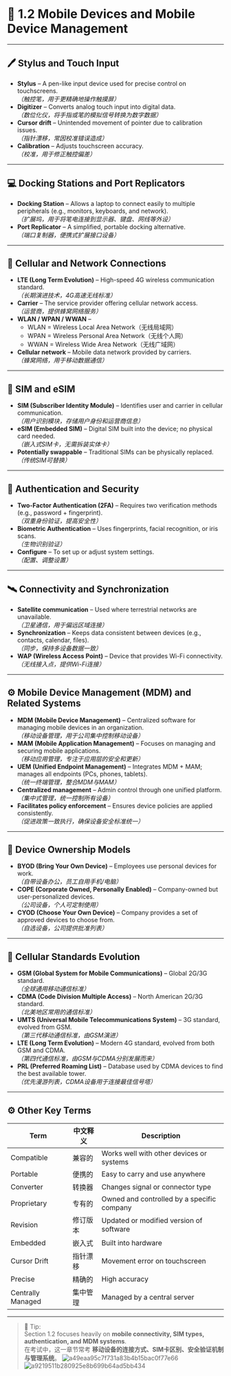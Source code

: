 # 📱 1.2 Mobile Devices and Mobile Device Management

---

## 🖊 Stylus and Touch Input
- **Stylus** – A pen-like input device used for precise control on touchscreens.  
  *（触控笔，用于更精确地操作触摸屏）*
- **Digitizer** – Converts analog touch input into digital data.  
  *（数位化仪，将手指或笔的模拟信号转换为数字数据）*
- **Cursor drift** – Unintended movement of pointer due to calibration issues.  
  *（指针漂移，常因校准错误造成）*
- **Calibration** – Adjusts touchscreen accuracy.  
  *（校准，用于修正触控偏差）*

---

## 💻 Docking Stations and Port Replicators
- **Docking Station** – Allows a laptop to connect easily to multiple peripherals (e.g., monitors, keyboards, and network).  
  *（扩展坞，用于将笔电连接到显示器、键盘、网线等外设）*
- **Port Replicator** – A simplified, portable docking alternative.  
  *（端口复制器，便携式扩展接口设备）*

---

## 🔋 Cellular and Network Connections
- **LTE (Long Term Evolution)** – High-speed 4G wireless communication standard.  
  *（长期演进技术，4G高速无线标准）*
- **Carrier** – The service provider offering cellular network access.  
  *（运营商，提供蜂窝网络服务）*
- **WLAN / WPAN / WWAN** –  
  - WLAN = Wireless Local Area Network（无线局域网）  
  - WPAN = Wireless Personal Area Network（无线个人网）  
  - WWAN = Wireless Wide Area Network（无线广域网）  
- **Cellular network** – Mobile data network provided by carriers.  
  *（蜂窝网络，用于移动数据通信）*

---

## 📶 SIM and eSIM
- **SIM (Subscriber Identity Module)** – Identifies user and carrier in cellular communication.  
  *（用户识别模块，存储用户身份和运营商信息）*
- **eSIM (Embedded SIM)** – Digital SIM built into the device; no physical card needed.  
  *（嵌入式SIM卡，无需拆装实体卡）*
- **Potentially swappable** – Traditional SIMs can be physically replaced.  
  *（传统SIM可替换）*

---

## 🔐 Authentication and Security
- **Two-Factor Authentication (2FA)** – Requires two verification methods (e.g., password + fingerprint).  
  *（双重身份验证，提高安全性）*
- **Biometric Authentication** – Uses fingerprints, facial recognition, or iris scans.  
  *（生物识别验证）*
- **Configure** – To set up or adjust system settings.  
  *（配置、调整设置）*

---

## 🛰 Connectivity and Synchronization
- **Satellite communication** – Used where terrestrial networks are unavailable.  
  *（卫星通信，用于偏远区域连接）*
- **Synchronization** – Keeps data consistent between devices (e.g., contacts, calendar, files).  
  *（同步，保持多设备数据一致）*
- **WAP (Wireless Access Point)** – Device that provides Wi-Fi connectivity.  
  *（无线接入点，提供Wi-Fi连接）*

---

## ⚙️ Mobile Device Management (MDM) and Related Systems
- **MDM (Mobile Device Management)** – Centralized software for managing mobile devices in an organization.  
  *（移动设备管理，用于公司集中控制移动设备）*
- **MAM (Mobile Application Management)** – Focuses on managing and securing mobile applications.  
  *（移动应用管理，专注于应用层的安全和更新）*
- **UEM (Unified Endpoint Management)** – Integrates MDM + MAM; manages all endpoints (PCs, phones, tablets).  
  *（统一终端管理，整合MDM与MAM）*
- **Centralized management** – Admin control through one unified platform.  
  *（集中式管理，统一控制所有设备）*
- **Facilitates policy enforcement** – Ensures device policies are applied consistently.  
  *（促进政策一致执行，确保设备安全标准统一）*

---

## 🧭 Device Ownership Models
- **BYOD (Bring Your Own Device)** – Employees use personal devices for work.  
  *（自带设备办公，员工自用手机/电脑）*
- **COPE (Corporate Owned, Personally Enabled)** – Company-owned but user-personalized devices.  
  *（公司设备，个人可定制使用）*
- **CYOD (Choose Your Own Device)** – Company provides a set of approved devices to choose from.  
  *（自选设备，公司提供批准列表）*

---

## 🧱 Cellular Standards Evolution
- **GSM (Global System for Mobile Communications)** – Global 2G/3G standard.  
  *（全球通用移动通信标准）*
- **CDMA (Code Division Multiple Access)** – North American 2G/3G standard.  
  *（北美地区常用的通信标准）*
- **UMTS (Universal Mobile Telecommunications System)** – 3G standard, evolved from GSM.  
  *（第三代移动通信标准，由GSM演进）*
- **LTE (Long Term Evolution)** – Modern 4G standard, evolved from both GSM and CDMA.  
  *（第四代通信标准，由GSM与CDMA分别发展而来）*
- **PRL (Preferred Roaming List)** – Database used by CDMA devices to find the best available tower.  
  *（优先漫游列表，CDMA设备用于连接最佳信号塔）*

---

## ⚙️ Other Key Terms
| Term | 中文释义 | Description |
|------|------------|-------------|
| Compatible | 兼容的 | Works well with other devices or systems |
| Portable | 便携的 | Easy to carry and use anywhere |
| Converter | 转换器 | Changes signal or connector type |
| Proprietary | 专有的 | Owned and controlled by a specific company |
| Revision | 修订版本 | Updated or modified version of software |
| Embedded | 嵌入式 | Built into hardware |
| Cursor Drift | 指针漂移 | Movement error on touchscreen |
| Precise | 精确的 | High accuracy |
| Centrally Managed | 集中管理 | Managed by a central server |

---

> 🧠 Tip:  
> Section 1.2 focuses heavily on **mobile connectivity, SIM types, authentication, and MDM systems**.  
> 在考试中，这一章节常考 **移动设备的连接方式、SIM卡区别、安全验证机制与管理系统**。
![a49eaa95c7f731a83b4b15bac0f77e66](https://github.com/user-attachments/assets/5338a015-f374-4c30-85b1-8f5e30d883e2)
![a9219511b280925e8b699b64ad5bb434](https://github.com/user-attachments/assets/737ba0a9-6efe-49a3-8df2-ddc48c2687f9)

